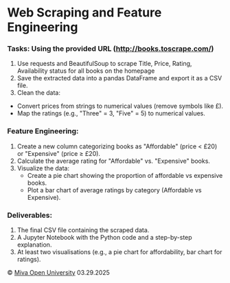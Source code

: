 # Web Scraping and Feature Engineering

### Tasks: Using the provided URL (http://books.toscrape.com/)
1. Use requests and BeautifulSoup to scrape Title, Price, Rating, Availability status for all books on the homepage
2. Save the extracted data into a pandas DataFrame and export it as a CSV file.
3. Clean the data:
  - Convert prices from strings to numerical values (remove symbols like £).
  - Map the ratings (e.g., "Three" = 3, "Five" = 5) to numerical values.

### Feature Engineering:
1. Create a new column categorizing books as "Affordable" (price < £20) or "Expensive" (price ≥ £20).
2. Calculate the average rating for "Affordable" vs. "Expensive" books.
3. Visualize the data:
    - Create a pie chart showing the proportion of affordable vs expensive books.
    - Plot a bar chart of average ratings by category (Affordable vs Expensive).

### Deliverables:
1. The final CSV file containing the scraped data.
2. A Jupyter Notebook with the Python code and a step-by-step explanation.
3. At least two visualisations (e.g., a pie chart for affordability, bar chart for ratings).


© [Miva Open University](https://miva.university/) 03.29.2025
